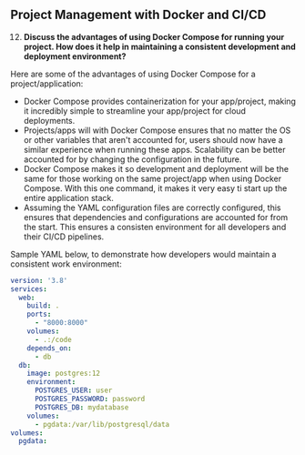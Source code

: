 ## Project Management with Docker and CI/CD

12. **Discuss the advantages of using Docker Compose for running your project. How does it help in maintaining a consistent development and deployment environment?**

Here are some of the advantages of using Docker Compose for a project/application:
- Docker Compose provides containerization for your app/project, making it incredibly simple to streamline your app/project for cloud deployments.
- Projects/apps will with Docker Compose ensures that no matter the OS or other variables that aren't accounted for, users should now have a similar experience when running these apps.  Scalability can be better accounted for by changing the configuration in the future.
- Docker Compose makes it so development and deployment will be the same for those working on the same project/app when using Docker Compose. With this one command, it makes it very easy ti start up the entire application stack.
- Assuming the YAML configuration files are correctly configured, this ensures that dependencies and configurations are accounted for from the start. This ensures a consisten environment for all developers and their CI/CD pipelines.

Sample YAML below, to demonstrate how developers would maintain a consistent work environment:
```yaml
version: '3.8'
services:
  web:
    build: .
    ports:
      - "8000:8000"
    volumes:
      - .:/code
    depends_on:
      - db
  db:
    image: postgres:12
    environment:
      POSTGRES_USER: user
      POSTGRES_PASSWORD: password
      POSTGRES_DB: mydatabase
    volumes:
      - pgdata:/var/lib/postgresql/data
volumes:
  pgdata:
```